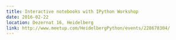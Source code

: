 ```yaml
---
title: Interactive notebooks with IPython Workshop
date: 2016-02-22
location: Dezernat 16, Heidelberg
link: http://www.meetup.com/HeidelbergPython/events/228678304/
---
```

